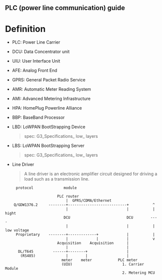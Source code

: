 PLC (power line communication) guide
---

# Definition

+ PLC: Power Line Carrier
+ DCU: Data Concentrator unit
+ UIU: User Interface Unit

+ AFE: Analog Front End
+ GPRS: General Packet Radio Service
+ AMR: Automatic Meter Reading System
+ AMI: Advanced Metering Infrastructure
+ HPA: HomePlug Powerline Alliance

+ BBP: BaseBand Processor
+ LBD: LoWPAN BootStrapping Device
    > spec: G3_Specifications_ low_ layers
+ LBS: LoWPAN BootStrapping Server
    > spec: G3_Specifications_ low_ layers

+ Line Driver
    > A line driver is an electronic amplifier circuit designed
    for driving a load such as a transmission line.

```
     protocol              module

                        PLC router
                            |  GPRS/CDMA/Ethernet
    Q/GDW1376.2     --------+---------------------------+           ^
                            |                           |           | hight
                           DCU                          DCU        ----
                            |                           |           | low voltage
     Proprietary    --------+-------------+             |           |
                            |             |             |           v
                        Acquisition    Acquisition      |
                            |                           |
      DL/T645         ------+--------+                  |
       (RS485)              |        |                  |
                          meter    meter            PLC meter
                          (UIU)                       1. Carrier Module
                                                      2. Metering MCU

```



